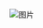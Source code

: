 ![图片](https://user-images.githubusercontent.com/38878365/184562524-8d90b181-d7af-47d6-8a36-8b7a79f4040b.png)

